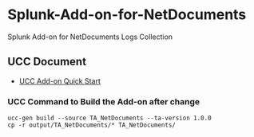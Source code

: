 # Splunk-Add-on-for-NetDocuments
Splunk Add-on for NetDocuments Logs Collection


## UCC Document
* [UCC Add-on Quick Start](https://splunk.github.io/addonfactory-ucc-generator/quickstart/)

### UCC Command to Build the Add-on after change
```
ucc-gen build --source TA_NetDocuments --ta-version 1.0.0
cp -r output/TA_NetDocuments/* TA_NetDocuments/
```
